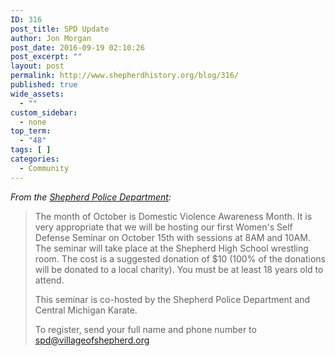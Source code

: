```yaml
---
ID: 316
post_title: SPD Update
author: Jon Morgan
post_date: 2016-09-19 02:10:26
post_excerpt: ""
layout: post
permalink: http://www.shepherdhistory.org/blog/316/
published: true
wide_assets:
  - ""
custom_sidebar:
  - none
top_term:
  - "48"
tags: [ ]
categories:
  - Community
---
```

<em>From the <a href="a:1:{i:0;s:76:">Shepherd Police Department</a>:</em>
<blockquote>The month of October is Domestic Violence Awareness Month. It is very appropriate that we will be hosting our first Women's Self Defense Seminar on October 15th with sessions at 8AM and 10AM. The seminar will take place at the Shepherd High School wrestling room. The cost is a suggested donation of $10 (100% of the donations will be donated to a local charity). You must be at least 18 years old to attend.

This seminar is co-hosted by the Shepherd Police Department and Central Michigan Karate.

To register, send your full name and phone number to spd@villageofshepherd.org</blockquote>